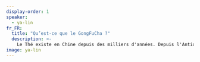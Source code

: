 ```yaml
---
display-order: 1
speaker:
  - ya-lin
fr_FR:
  title: "Qu’est-ce que le GongFuCha ?"
  description: >-
    Le Thé existe en Chine depuis des milliers d'années. Depuis l'Antiquité, les guérisseurs l'ont étudié et les poètes ont écrit à son sujet. À certains moments, la cérémonie du thé chinoise était même la partie centrale de l'empire chinois, cependant, il a fallu des décennies pour que l'art du GongFuCha se développe pleinement dans ce que nous connaissons aujourd'hui. Il existe encore beaucoup d'interprétations, Ya Lin vous propose de découvrir et d'explorer les secrets de cette tradition.
image: ya-lin
---
```

